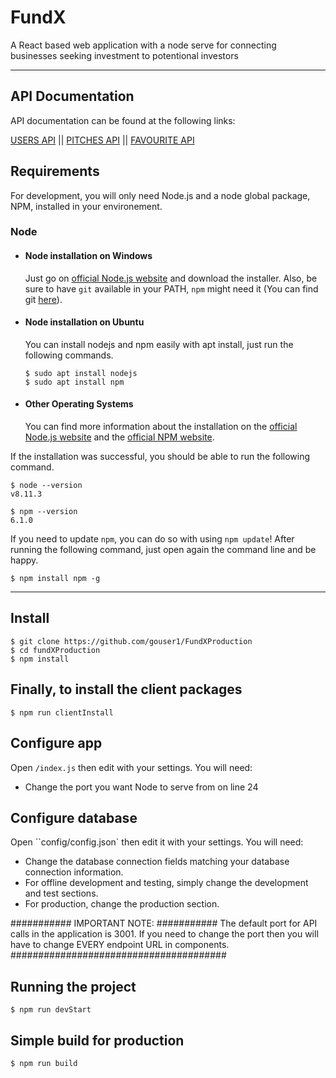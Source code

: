 # FundX

A React based web application with a node serve for connecting businesses seeking investment to potentional investors

---

## API Documentation

API documentation can be found at the following links:

[USERS API](https://www.apimatic.io/api-docs-preview/dashboard/615661fb2a2e7587ebc258f7/v/1_0#/http/step-by-step-tutorial) ||
[PITCHES API](https://www.apimatic.io/api-docs-preview/dashboard/615662b52a2e7587ebc27014/v/1_0#/http/step-by-step-tutorial) ||
[FAVOURITE API](https://www.apimatic.io/api-docs-preview/dashboard/615662f62a2e7587ebc272c6/v/1_0#/http/step-by-step-tutorial)

## Requirements

For development, you will only need Node.js and a node global package, NPM, installed in your environement.

### Node

- #### Node installation on Windows

  Just go on [official Node.js website](https://nodejs.org/) and download the installer.
  Also, be sure to have `git` available in your PATH, `npm` might need it (You can find git [here](https://git-scm.com/)).

- #### Node installation on Ubuntu

  You can install nodejs and npm easily with apt install, just run the following commands.

      $ sudo apt install nodejs
      $ sudo apt install npm

- #### Other Operating Systems
  You can find more information about the installation on the [official Node.js website](https://nodejs.org/) and the [official NPM website](https://npmjs.org/).

If the installation was successful, you should be able to run the following command.

    $ node --version
    v8.11.3

    $ npm --version
    6.1.0

If you need to update `npm`, you can do so with using `npm update`! After running the following command, just open again the command line and be happy.

    $ npm install npm -g

---

## Install

    $ git clone https://github.com/gouser1/FundXProduction
    $ cd fundXProduction
    $ npm install

## Finally, to install the client packages

    $ npm run clientInstall

## Configure app

Open `/index.js` then edit with your settings. You will need:

- Change the port you want Node to serve from on line 24

## Configure database

Open ``config/config.json` then edit it with your settings. You will need:

- Change the database connection fields matching your database connection information.
- For offline development and testing, simply change the development and test sections.
- For production, change the production section.

########### IMPORTANT NOTE: ###########
The default port for API calls in the application is 3001. If you need to change the port then you will have to change EVERY endpoint URL in components.
#######################################

## Running the project

    $ npm run devStart

## Simple build for production

    $ npm run build
